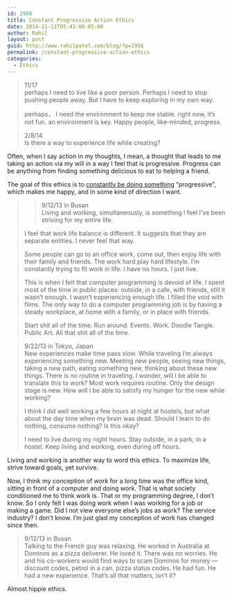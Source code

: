 ```yaml
---
id: 2956
title: Constant Progressive Action Ethics
date: 2014-11-11T05:43:00-05:00
author: Rahil
layout: post
guid: http://www.rahilpatel.com/blog/?p=2956
permalink: /constant-progressive-action-ethics
categories:
  - Ethics
---
```

> 11/17  
> perhaps I need to live like a poor person. Perhaps I need to stop pushing people away. But I have to keep exploring in my own way.
> 
> perhaps， I need the environment to keep me stable. right now, it&#8217;s not fun. an environment is key. Happy people, like-minded, progress.

> 2/8/14  
> Is there a way to experience life while creating?

Often, when I say action in my thoughts, I mean, a thought that leads to me taking an action via my will in a way I feel that is progressive. Progress can be anything from finding something delicious to eat to helping a friend.

The goal of this ethics is to [constantly be doing something](http://www.rahilpatel.com/blog/artist-productivity-ethics "Artist Productivity Ethics") &#8220;progressive&#8221;, which makes me happy, and in some kind of direction I want.

> >9/12/13 in Busan  
> Living and working, simultaneously, is something I feel I&#8217;ve been striving for my entire life.
> 
> I feel that work life balance is different. It suggests that they are separate entities. I never feel that way.
> 
> Some people can go to an office work, come out, then enjoy life with their family and friends. The work hard play hard lifestyle. I&#8217;m constantly trying to fit work in life. I have no hours. I just live.
> 
> This is when I felt that computer programming is devoid of life. I spent most of the time in public places: outside, in a cafe, with friends, still it wasn&#8217;t enough. I wasn&#8217;t experiencing enough life. I filled the void with films. The only way to do a computer programming job is by having a steady workplace, at home with a family, or in place with friends.

> Start shit all of the time. Run around. Events. Work. Doodle Tangle. Public Art. All that shit all of the time.

> 9/22/13 in Tokyo, Japan  
> New experiences make time pass slow. While traveling I&#8217;m always experiencing something new. Meeting new people, seeing new things, taking a new path, eating something new, thinking about these new things. There is no routine in traveling. I wonder, will I be able to translate this to work? Most work requires routine. Only the design stage is new. How will I be able to satisfy my hunger for the new while working?
> 
> I think I did well working a few hours at night at hostels, but what about the day time when my brain was dead. Should I learn to do nothing, consume nothing? Is this okay?
> 
> I need to live during my night hours. Stay outside, in a park, in a hostel. Keep living and working, even during off hours.

Living and working is another way to word this ethics. To maximize life, strive toward goals, yet survive.

Now, I think my conception of _work_ for a long time was the office kind, sitting in front of a computer and doing work. That is what society conditioned me to think work is. That or my programming degree, I don&#8217;t know. So I only felt I was doing work when I was working for a job or making a game. Did I not view everyone else&#8217;s jobs as work? The service industry? I don&#8217;t know. I&#8217;m just glad my conception of work has changed since then.

> 9/12/13 in Busan  
> Talking to the French guy was relaxing. He worked in Australia at Dominos as a pizza deliverer. He loved it. There was no worries. He and his co-workers would find ways to scam Dominos for money &#8212; discount codes, petrol in a can, pizza status codes. He had fun. He had a new experience. That&#8217;s all that matters, isn&#8217;t it?

Almost hippie ethics.